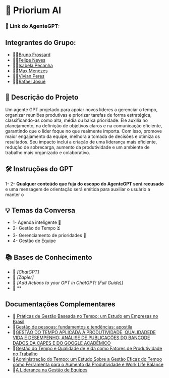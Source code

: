 
# 🤖 Priorium AI 

### 🔗 Link do AgenteGPT:

## Integrantes do Grupo:
- 🧑‍💻<a href="https://github.com/BrunoFrossard">Bruno Frossard<a>
- 🧑‍💻[Felipe Neves](#)
- 👩‍💻[Isabela Peçanha](#)
- 👨‍💻[Max Menezes](#)
- 👩‍💻[Vivian Peres](#)
- 🧑‍💻[Rafael Josué](#)

## **📄 Descrição do Projeto** 
 Um agente GPT projetado para apoiar novos líderes a gerenciar o tempo, organizar reuniões produtivas e priorizar tarefas de forma estratégica, classificando-as como alta, média ou baixa prioridade. Ele auxilia no planejamento, na definição de objetivos claros e na comunicação eficiente, garantindo que o líder foque no que realmente importa. Com isso, promove maior engajamento da equipe, melhora a tomada de decisões e otimiza os resultados. Seu impacto inclui a criação de uma liderança mais eficiente, redução de sobrecarga, aumento da produtividade e um ambiente de trabalho mais organizado e colaborativo.
## **🛠️ Instruções do GPT**
1- 
2- **Qualquer conteúdo que fuja do escopo do AgenteGPT será recusado** e uma mensagem de orientação será emitida para auxiliar o usuário a manter o

## **💡 Temas da Conversa** 
- 1- Agenda inteligente 📅
- 2- Gestão de Tempo ⏳
- 3- Gerenciamento de prioridades 📌
- 4- Gestão de Equipe
## **📚 Bases de Conhecimento**
- 📙 *[ChatGPT]*
- 📘 *[Zapier]*
- 📗 *[Add Actions to your GPT in ChatGPT! (Full Guide)]*
- 📕 **
## **Documentações Complementares**
- 🔗<a href="https://www.scielo.br/j/rcf/a/XhgpjrhLb6nzsSJ5M9gkLSB/?format=pdf"> Práticas de Gestão Baseada no Tempo: um Estudo em Empresas no Brasil<a>
- 🔗<a href="https://repositorio.enap.gov.br/bitstream/1/2521/1/GPFT%20-%20ApostilaCE.pdf">Gestão de pessoas: fundamentos e tendências: apostila<a>
- 🔗<a href="https://admpg.com.br/2019/anais/2018/arquivos/06022018_190629_5b131a853d259.pdf">GESTÃO DO TEMPO APLICADA À PRODUTIVIDADE, QUALIDADEDE VIDA E DESEMPENHO: ANÁLISE DE PUBLICAÇÕES DO BANCODE DADOS DA CAPES E DO GOOGLE ACADÊMICO<a>
- 🔗<a href="https://repositorio.uniceub.br/jspui/bitstream/123456789/857/2/20300778.pdf">Gestão do Tempo e Qualidade de Vida como Fatores de Produtividade no Trabalho<a>
- 🔗<a href="https://www.redalyc.org/pdf/4356/435641688007.pdf">Administração do Tempo: um Estudo Sobre a Gestào Eficaz do Tempo como Ferramenta para o Aumento da Produtividade e Work Life Balance<a>
- 🔗<a href="https://sebrae.com.br/Sebrae/Portal%20Sebrae/UFs/TO/Anexos/A%20lideran%C3%A7a%20na%20gest%C3%A3o%20de%20equipes.pdf">A Liderança na Gestão de Equipes<a>


